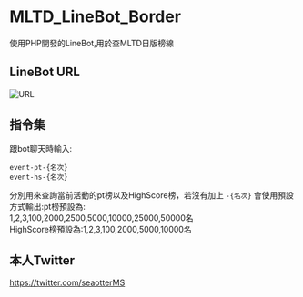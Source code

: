 # MLTD_LineBot_Border
 使用PHP開發的LineBot,用於查MLTD日版榜線

## LineBot URL
![URL](https://github.com/peter910820/MLTD_LineBot_Border/blob/main/QRcode.png)

## 指令集

跟bot聊天時輸入:
```console
event-pt-{名次}
event-hs-{名次}
```
分別用來查詢當前活動的pt榜以及HighScore榜，若沒有加上 `-{名次}` 會使用預設方式輸出:pt榜預設為:  
1,2,3,100,2000,2500,5000,10000,25000,50000名  
HighScore榜預設為:1,2,3,100,2000,5000,10000名

## 本人Twitter

https://twitter.com/seaotterMS